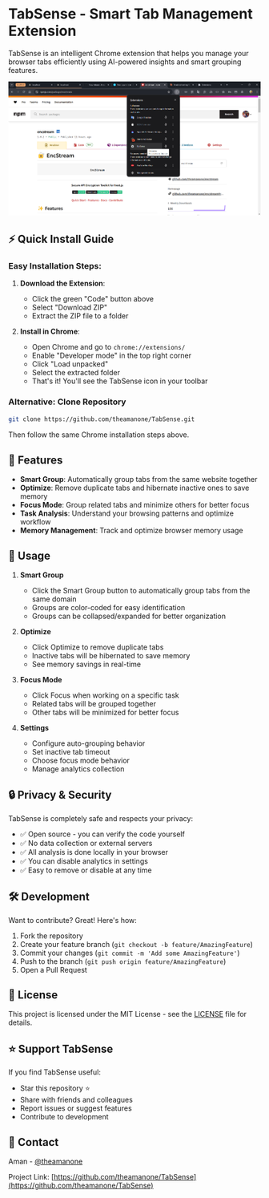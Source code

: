 # TabSense - Smart Tab Management Extension

TabSense is an intelligent Chrome extension that helps you manage your browser tabs efficiently using AI-powered insights and smart grouping features.

![TabSense Screenshot](screenshots/Screenshot1.png)

## ⚡ Quick Install Guide

### Easy Installation Steps:

1. **Download the Extension**:
   - Click the green "Code" button above
   - Select "Download ZIP"
   - Extract the ZIP file to a folder

2. **Install in Chrome**:
   - Open Chrome and go to `chrome://extensions/`
   - Enable "Developer mode" in the top right corner
   - Click "Load unpacked"
   - Select the extracted folder
   - That's it! You'll see the TabSense icon in your toolbar

### Alternative: Clone Repository
```bash
git clone https://github.com/theamanone/TabSense.git
```
Then follow the same Chrome installation steps above.

## 🚀 Features

- **Smart Group**: Automatically group tabs from the same website together
- **Optimize**: Remove duplicate tabs and hibernate inactive ones to save memory
- **Focus Mode**: Group related tabs and minimize others for better focus
- **Task Analysis**: Understand your browsing patterns and optimize workflow
- **Memory Management**: Track and optimize browser memory usage

## 🎯 Usage

1. **Smart Group**
   - Click the Smart Group button to automatically group tabs from the same domain
   - Groups are color-coded for easy identification
   - Groups can be collapsed/expanded for better organization

2. **Optimize**
   - Click Optimize to remove duplicate tabs
   - Inactive tabs will be hibernated to save memory
   - See memory savings in real-time

3. **Focus Mode**
   - Click Focus when working on a specific task
   - Related tabs will be grouped together
   - Other tabs will be minimized for better focus

4. **Settings**
   - Configure auto-grouping behavior
   - Set inactive tab timeout
   - Choose focus mode behavior
   - Manage analytics collection

## 🔒 Privacy & Security

TabSense is completely safe and respects your privacy:
- ✅ Open source - you can verify the code yourself
- ✅ No data collection or external servers
- ✅ All analysis is done locally in your browser
- ✅ You can disable analytics in settings
- ✅ Easy to remove or disable at any time

## 🛠️ Development

Want to contribute? Great! Here's how:

1. Fork the repository
2. Create your feature branch (`git checkout -b feature/AmazingFeature`)
3. Commit your changes (`git commit -m 'Add some AmazingFeature'`)
4. Push to the branch (`git push origin feature/AmazingFeature`)
5. Open a Pull Request

## 📝 License

This project is licensed under the MIT License - see the [LICENSE](LICENSE) file for details.

## ⭐ Support TabSense

If you find TabSense useful:
- Star this repository ⭐
- Share with friends and colleagues
- Report issues or suggest features
- Contribute to development

## 📧 Contact

Aman - [@theamanone](https://github.com/theamanone)

Project Link: [https://github.com/theamanone/TabSense](https://github.com/theamanone/TabSense)